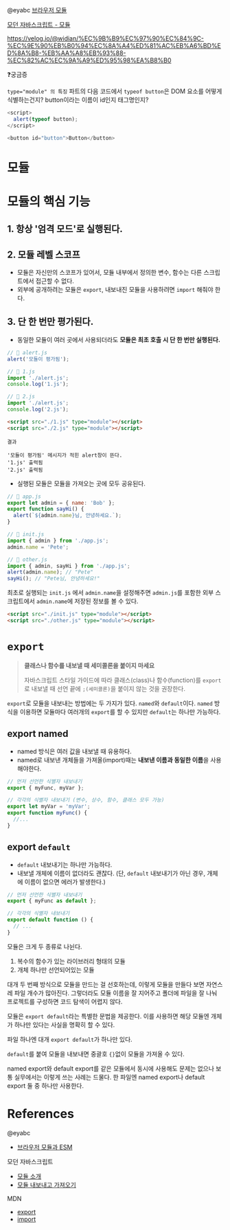 @eyabc [브라우저 모듈](https://eyabc.github.io/Doc/dev/core-javascript/%EB%B8%8C%EB%9D%BC%EC%9A%B0%EC%A0%80%20%EB%AA%A8%EB%93%88.html#type-module-%EC%9D%98-%ED%8A%B9%EC%A7%95)

[모던 자바스크립트 - 모듈](https://ko.javascript.info/modules-intro)

https://velog.io/@widian/%EC%9B%B9%EC%97%90%EC%84%9C-%EC%9E%90%EB%B0%94%EC%8A%A4%ED%81%AC%EB%A6%BD%ED%8A%B8-%EB%AA%A8%EB%93%88-%EC%82%AC%EC%9A%A9%ED%95%98%EA%B8%B0

❓궁금증

`type="module" 의 특징` 파트의 다음 코드에서 `typeof button`은 DOM 요소를 어떻게 식별하는건지? button이라는 이름이 id인지 태그명인지?

```js
<script>
  alert(typeof button);
</script>

<button id="button">Button</button>
```

# 모듈

# 모듈의 핵심 기능

## 1. 항상 '엄격 모드'로 실행된다.

## 2. 모듈 레벨 스코프

- 모듈은 자신만의 스코프가 있어서, 모듈 내부에서 정의한 변수, 함수는 다른 스크립트에서 접근할 수 없다.
- 외부에 공개하려는 모듈은 `export`, 내보내진 모듈을 사용하려면 `import` 해줘야 한다.

## 3. 단 한 번만 평가된다.

- 동일한 모듈이 여러 곳에서 사용되더라도 **모듈은 최초 호출 시 단 한 번만 실행된다.**

```js
// 📁 alert.js
alert('모듈이 평가됨');

// 📁 1.js
import './alert.js';
console.log('1.js');

// 📁 2.js
import './alert.js';
console.log('2.js');
```

```html
<script src="./1.js" type="module"></script>
<script src="./2.js" type="module"></script>
```

```
결과

'모듈이 평가됨' 메시지가 적힌 alert창이 뜬다.
'1.js' 출력됨
'2.js' 출력됨
```

- 실행된 모듈은 모듈을 가져오는 곳에 모두 공유된다.

```js
// 📁 app.js
export let admin = { name: 'Bob' };
export function sayHi() {
  alert(`${admin.name}님, 안녕하세요.`);
}

// 📁 init.js
import { admin } from './app.js';
admin.name = 'Pete';

// 📁 other.js
import { admin, sayHi } from './app.js';
alert(admin.name); // "Pete"
sayHi(); // "Pete님, 안녕하세요!"
```

최초로 실행되는 `init.js` 에서 `admin.name`을 설정해주면 `admin.js`를 포함한 외부 스크립트에서 `admin.name`에 저장된 정보를 볼 수 있다.

```html
<script src="./init.js" type="module"></script>
<script src="./other.js" type="module"></script>
```

# `export`

> **클래스나 함수를 내보낼 때 세미콜론을 붙이지 마세요**
>
> 자바스크립트 스타일 가이드에 따라 클래스(class)나 함수(function)를 `export`로 내보낼 때 선언 끝에 `;(세미콜론)`을 붙이지 않는 것을 권장한다.

`export`로 모듈을 내보내는 방법에는 두 가지가 있다. `named`와 `default`이다. `named` 방식을 이용하면 모듈마다 여러개의 `export`를 할 수 있지만 `default`는 하나만 가능하다.

## export named

- named 방식은 여러 값을 내보낼 때 유용하다.
- named로 내보낸 개체들을 가져올(import)때는 **내보낸 이름과 동일한 이름**을 사용해야한다.

```js
// 먼저 선언한 식별자 내보내기
export { myFunc, myVar };

// 각각의 식별자 내보내기 (변수, 상수, 함수, 클래스 모두 가능)
export let myVar = 'myVar';
export function myFunc() {
  //...
}
```

## export `default`

- `default` 내보내기는 하나만 가능하다.
- 내보낼 개체에 이름이 없더라도 괜찮다. (단, `default` 내보내기가 아닌 경우, 개체에 이름이 없으면 에러가 발생한다.)

```js
// 먼저 선언한 식별자 내보내기
export { myFunc as default };

// 각각의 식별자 내보내기
export default function () {
  // ...
}
```

모듈은 크게 두 종류로 나뉜다.

1. 복수의 함수가 있는 라이브러리 형태의 모듈
2. 개체 하나만 선언되어있는 모듈

대개 두 번째 방식으로 모듈을 만드는 걸 선호하는데, 이렇게 모듈을 만들다 보면 자연스레 파일 개수가 많아진다. 그렇더라도 모듈 이름을 잘 지어주고 폴더에 파일을 잘 나눠 프로젝트를 구성하면 코드 탐색이 어렵지 않다.

모듈은 `export default`라는 특별한 문법을 제공한다. 이를 사용하면 해당 모듈엔 개체가 하나만 있다는 사실을 명확히 할 수 있다.

파일 하나엔 대개 `export default`가 하나만 있다.

`default`를 붙여 모듈을 내보내면 중괄호 `{}`없이 모듈을 가져올 수 있다.

named export와 default export를 같은 모듈에서 동시에 사용해도 문제는 없으나 보통 실무에서는 이렇게 쓰는 사례는 드물다. 한 파일엔 named export나 default export 둘 중 하나만 사용한다.

# References

@eyabc

- [브라우저 모듈과 ESM](https://eyabc.github.io/Doc/dev/core-javascript/%EB%B8%8C%EB%9D%BC%EC%9A%B0%EC%A0%80%20%EB%AA%A8%EB%93%88.html#%EB%B9%8C%EB%93%9C-%ED%88%B4)

모던 자바스크립트

- [모듈 소개](https://ko.javascript.info/modules-intro)
- [모듈 내보내고 가져오기](https://ko.javascript.info/import-export)

MDN

- [export](https://developer.mozilla.org/ko/docs/Web/JavaScript/Reference/Statements/export)
- [import](https://developer.mozilla.org/ko/docs/Web/JavaScript/Reference/Statements/import)
